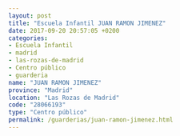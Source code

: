 ```yaml
---
layout: post
title: "Escuela Infantil JUAN RAMON JIMENEZ"
date: 2017-09-20 20:57:05 +0200
categories:
- Escuela Infantil
- madrid
- las-rozas-de-madrid
- Centro público
- guarderia
name: "JUAN RAMON JIMENEZ"
province: "Madrid"
location: "Las Rozas de Madrid"
code: "28066193"
type: "Centro público"
permalink: /guarderias/juan-ramon-jimenez.html
---
```

